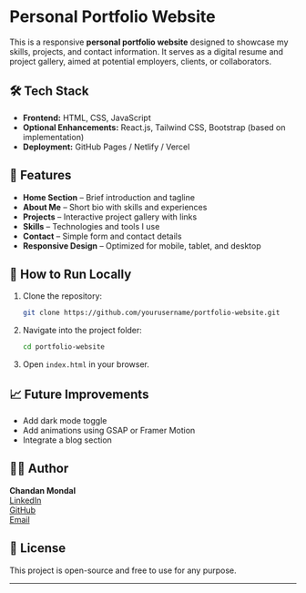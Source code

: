 
# Personal Portfolio Website

This is a responsive **personal portfolio website** designed to showcase my skills, projects, and contact information. It serves as a digital resume and project gallery, aimed at potential employers, clients, or collaborators.

## 🛠️ Tech Stack

- **Frontend:** HTML, CSS, JavaScript
- **Optional Enhancements:** React.js, Tailwind CSS, Bootstrap (based on implementation)
- **Deployment:** GitHub Pages / Netlify / Vercel

## 📂 Features

- **Home Section** – Brief introduction and tagline
- **About Me** – Short bio with skills and experiences
- **Projects** – Interactive project gallery with links
- **Skills** – Technologies and tools I use
- **Contact** – Simple form and contact details
- **Responsive Design** – Optimized for mobile, tablet, and desktop

## 🚀 How to Run Locally

1. Clone the repository:
   ```bash
   git clone https://github.com/yourusername/portfolio-website.git
   ```
2. Navigate into the project folder:
   ```bash
   cd portfolio-website
   ```
3. Open `index.html` in your browser.

## 📈 Future Improvements

- Add dark mode toggle
- Add animations using GSAP or Framer Motion
- Integrate a blog section

## 🙋‍♂️ Author

**Chandan Mondal**  
[LinkedIn](https://linkedin.com/in/chandan-mondal-)  
[GitHub](https://github.com/ConnectedDEX)  
[Email](mailto:c.chandanmondal2005@gmail.com)

## 📄 License

This project is open-source and free to use for any purpose.

---